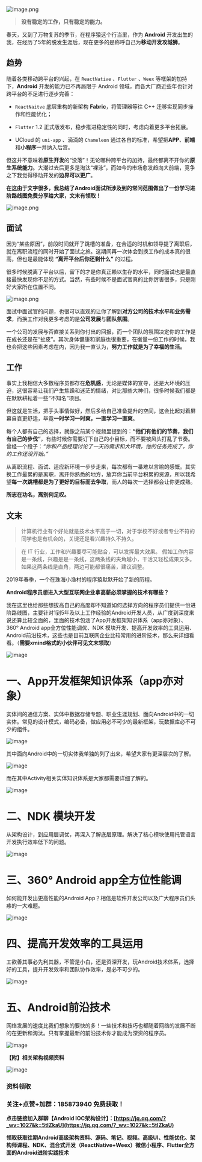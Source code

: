 ![image.png](https://upload-images.jianshu.io/upload_images/15233854-4119e0199118bbbb.png?imageMogr2/auto-orient/strip%7CimageView2/2/w/1240)

> **没有稳定的工作，只有稳定的能力。**

春天，又到了万物复苏的季节，在程序猿这个行当里，作为 **Android** 开发出生的我，在经历了5年的脱发生涯后，现在更多的是称呼自己为**移动开发攻城狮**。

## 趋势

随着各类移动跨平台的兴起，在 `ReactNative` 、`Flutter` 、`Weex` 等框架的加持下，**Android** 开发的能力已不再局限于 Android 领域，而各大厂商近些年也针对跨平台的不足进行逐步完善：

*   `ReactNaitve` 底层重构的新架构 **Fabric**，将管理器等往 C++ 迁移实现同步操作和性能优化；

*   `Flutter` 1.2 正式版发布，稳步推进稳定性的同时，考虑向着更多平台拓展。

*   UCloud 的 `uni-app` 、滴滴的 `Chameleon` 通过各自的标准，希望把**APP**、**前端**和**小程序**一并纳入后宫。

但这并不意味着**原生开发**的“没落”！无论哪种跨平台的加持，最终都离不开你的**原生系统能力**。大潮过去后更多是淘汰“裸泳”，而如今的市场愈发趋向大前端，竞争之下我觉得移动开发的**边界可以更广**。

**在这由于文字很多，我总结了Android面试所涉及到的常问范围做出了一份学习进阶路线图​​​​​​​免费分享给大家，文末有领取！**

![image.png](https://upload-images.jianshu.io/upload_images/15233854-c33de0034c88e706.png?imageMogr2/auto-orient/strip%7CimageView2/2/w/1240)


## 面试

因为“某些原因”，前段时间就开了跳槽的准备，在合适的时机和领导提了离职后，就在离职流程的同时开始了面试之旅。这期间再一次体会到换工作的成本真的很高，但也是最能体现 **“离开平台后你还剩什么”** 的过程。

很多时候脱离了平台以后，留下的才是你真正赖以生存的水平，同时面试也是最直接最快发现你不足的方式。当然，有些时候不是面试官真的比你厉害很多，只是刚好大家所在位置不同。

![image.png](https://upload-images.jianshu.io/upload_images/15233854-e63f76faaf0bdb68.png?imageMogr2/auto-orient/strip%7CimageView2/2/w/1240)


面试中面试官的问题，也很可以直观的让你了解到**对方公司的技术水平和业务需求**，而换工作对我更多考虑的是**公司发展**与**团队氛围**。

一个公司的发展与否直接关系到你付出的回报，而一个团队的氛围决定你的工作是在成长还是在“扯皮”。其次身体健康和家庭也很重要，在衡量一份工作的时候，我也会把这些因素考虑在内，因为我一直认为，**努力工作就是为了幸福的生活。**

## 工作

事实上我相信大多数程序员都存在**危机感**，无论是媒体的宣导，还是大环境的压迫，这很容易让我们产生焦躁和迷茫的情绪，对比那些大神们，很多时候我们都是在默默耕耘着一些“不知名”项目。

但这就是生活，把手头事情做好，然后多给自己准备提升的空间，这会比起对着屏幕自哀更舒适，毕竟**一时学习一时爽，一直学习一直爽**。

每个人都有自己的选择，就像之前某个视频里提到的：**“他们有他们的节奏，我们有自己的步伐”**，有些时候你需要订下自己的小目标，而不要被风头打乱了节奏。曾经一个段子：*“你和产品经理讨论了一天的需求和大环境，他的任务完成了，你的工作还没开始。”*

从离职流程、面试、适应新环境一步步走来，每次都有一番难以言喻的感慨。其实换工作最累的是离职，离开你熟悉的地方，放弃你当前平台积累的资源，所以我希望**每一次跳槽都是为了更好的目标而去争取**，而人的每次一选择都会让你更成熟。

**所志在功名，离别何足叹。**

## 文末

> 计算机行业有个好处就是技术水平高于一切，对于学校不好或者专业不符的同学也是有机会的，关键还是看兴趣持久不持久。

> 在 IT 行业，工作和兴趣要尽可能贴合，可以发挥最大效果。 假如工作内容是一条线，兴趣是是一条线，这两条线的夹角越小，干活又轻松成果又多。如果这两条线是直角，两边可能都很痛苦，建议调整。

2019年春季，一个在珠海小渔村的程序猿默默开始了新的历程。

**Android程序员想进入大型互联网企业拿高薪必须掌握的技术有哪些？**

我在这里也给那些想拔高自己的高度却不知道如何选择方向的程序员们提供一份进阶路线图，主要针对1到5年及以上工作经验的Android开发人员，从广度到深度来说还算比较全面的，里面的技术包涵了App开发框架知识体系（app亦对象）、360° Android app全方位性能调优、NDK 模块开发、提高开发效率的工具运用、Android前沿技术，这些也是目前互联网企业比较常用的进阶技术，那么来详细看看。（**需要xmind格式的小伙伴可见文末领取**）

![image](https://upload-images.jianshu.io/upload_images/15233854-3ca7eccc2e615c25?imageMogr2/auto-orient/strip%7CimageView2/2/w/640/format/webp)

# 一、App开发框架知识体系（app亦对象）

实体间的通信方案、实体中数据存储专题、职业生涯规划、面向Android中的一切实体。常见的设计模式，编码必备，做应用必不可少的最新框架，玩数据库必不可少的组件。

![image](https://upload-images.jianshu.io/upload_images/15233854-c79bef9bf0570756?imageMogr2/auto-orient/strip%7CimageView2/2/w/640/format/webp)


其中面向Android中的一切实体我单独的列了出来，希望大家有更深层次的了解。

![image](https://upload-images.jianshu.io/upload_images/15233854-202e18e3e5c61949?imageMogr2/auto-orient/strip%7CimageView2/2/w/1000/format/webp)

而在其中Activity相关实体知识体系是大家都需要详细了解的。

![image](https://upload-images.jianshu.io/upload_images/15233854-fae0b12246298f60?imageMogr2/auto-orient/strip%7CimageView2/2/w/640/format/webp)

# 二、NDK 模块开发

从架构设计，到应用层调优，再深入了解底层原理。解决了核心模块使用托管语言开发执行效率低下的问题。

![image](https://upload-images.jianshu.io/upload_images/15233854-7498ae2ef42d7ea3?imageMogr2/auto-orient/strip%7CimageView2/2/w/640/format/webp)


# 三、360° Android app全方位性能调

如何能开发出更高性能的Android App？相信是软件开发公司以及广大程序员们头疼的一大难题。

![image](https://upload-images.jianshu.io/upload_images/15233854-7af0f772de378d63?imageMogr2/auto-orient/strip%7CimageView2/2/w/640/format/webp)


# 四、提高开发效率的工具运用

工欲善其事必先利其器，不管是小白，还是资深开发，玩Android技术体系，选择好的工具，提升开发效率和团队协作效率，是必不可少的。

![image](https://upload-images.jianshu.io/upload_images/15233854-852e4931bb2a2887?imageMogr2/auto-orient/strip%7CimageView2/2/w/1000/format/webp)


# 五、Android前沿技术

网络发展的速度比我们想象的要快的多！一些技术和技巧也都随着网络的发展不断的在更新和淘汰。只有掌握最新的前沿技术你才能成为深资的程序员。

![image](https://upload-images.jianshu.io/upload_images/15233854-239a426d17847152?imageMogr2/auto-orient/strip%7CimageView2/2/w/640/format/webp)

**【附】相关架构视频资料**

![image](https://upload-images.jianshu.io/upload_images/15233854-1ffbb3979c79cf14?imageMogr2/auto-orient/strip%7CimageView2/2/w/508/format/webp)

### **资料领取**

### **关注+点赞+加群：185873940 免费获取！**

**点击链接加入群聊【Android IOC架构设计】：[https://jq.qq.com/?_wv=1027&k=5tIZkaU](https://jq.qq.com/?_wv=1027&k=5tIZkaU)**

**领取获取往期Android高级架构资料、源码、笔记、视频。高级UI、性能优化、架构师课程、NDK、混合式开发（ReactNative+Weex）微信小程序、Flutter全方面的Android进阶实践技术**
